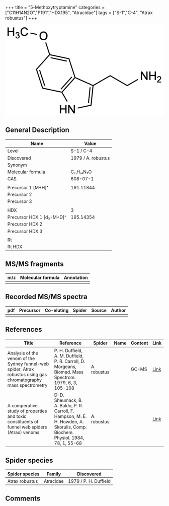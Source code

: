 +++
title = "5-Methoxytryptamine"
categories = ["C11H14N2O","P191","HDX195",
"Atracidae"]
tags = ["S-1","C-4",
"Atrax robustus"]
+++

![](/img/5-Methoxy-tryptamine.png)

## General Description

| Name                      | Value              |
|---------------------------|--------------------|
| Level                     | S-1 / C-4                  |
| Discovered                | 1979 / A. robustus |
| Synonym                   |                    |
| Molecular formula         | C₁₁H₁₄N₂O          |
| CAS                       | 608-07-1           |
|                           |                    |
| Precursor 1 [M+H]⁺        | 191.11844          |
| Precursor 2               |                    |
| Precursor 3               |                    |
|                           |                    |
| HDX                       | 3                  |
| Precursor HDX 1 [d₃-M+D]⁺ | 195.14354          |
| Precursor HDX 2           |                    |
| Precursor HDX 3           |                    |
|                           |                    |
| Rt                        |                    |
| Rt HDX                    |                    |

## MS/MS fragments

| m/z | Molecular formula | Annotation |
|-----|-------------------|------------|
|     |                   |            |

## Recorded MS/MS spectra

| pdf | Precursor | Co-eluting | Spider | Source | Author |
|-----|-----------|------------|--------|--------|--------|
|     |           |            |        |        |        |

## References

| Title                                                                                                                  | Reference                                                                  | Spider      | Name | Content | Link                                           |
|------------------------------------------------------------------------------------------------------------------|----------------------------------------------------------------------------------------------------------------------------------|-------------|------|---------|----------------------------------------------------------------|
| Analysis of the venom of the Sydney funnel-web spider, Atrax robustus using gas chromatography mass spectrometry | P. H. Duffield, A. M. Duffield, P. R. Carroll, D. Morgeans, Biomed. Mass Spectrom. 1979, 6, 3, 105-108                           | A. robustus |      | GC-MS   | [Link](https://onlinelibrary.wiley.com/doi/abs/10.1002/bms.1200060305) |
| A comperative study of properties and toxic constituents of funnel web spiders (Atrax) venoms                    | D: D. Sheumack, B. A. Baldo, P. R. Carroll, F. Hampson, M. E. H. Howden, A. Skorulis, Comp. Biochem. Physiol. 1984, 78, 1, 55-68 | A. robustus |      |         | [Link](https://doi.org/10.1016/0742-8413(84)90048-3)                   |

## Spider species

| Spider species | Family    | Discovered            |
|----------------|-----------|-----------------------|
| Atrax robustus | Atracidae | 1979 / P. H. Duffield |

## Comments